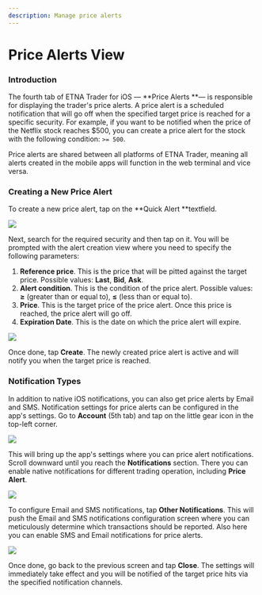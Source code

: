 ```yaml
---
description: Manage price alerts
---
```


# Price Alerts View

### Introduction

The fourth tab of ETNA Trader for iOS — **Price Alerts **— is responsible for displaying the trader's price alerts. A price alert is a scheduled notification that will go off when the specified target price is reached for a specific security. For example, if you want to be notified when the price of the Netflix stock reaches $500, you can create a price alert for the stock with the following condition: `>= 500`.

Price alerts are shared between all platforms of ETNA Trader, meaning all alerts created in the mobile apps will function in the web terminal and vice versa.

### Creating a New Price Alert

To create a new price alert, tap on the **Quick Alert **textfield.&#x20;

![](../../.gitbook/assets/img\_0056\_iphonexspacegrey\_portrait.png)

Next, search for the required security and then tap on it. You will be prompted with the alert creation view where you need to specify the following parameters:

1. **Reference price**. This is the price that will be pitted against the target price. Possible values: **Last**, **Bid**, **Ask**.
2. **Alert condition**. This is the condition of the price alert. Possible values: **≥** (greater than or equal to), **≤** (less than or equal to).
3. **Price**. This is the target price of the price alert. Once this price is reached, the price alert will go off.
4. **Expiration Date**. This is the date on which the price alert will expire.

![](../../.gitbook/assets/img\_03aa86dc9ba9-1\_iphonexspacegrey\_portrait.png)

Once done, tap **Create**. The newly created price alert is active and will notify you when the target price is reached.

### Notification Types

In addition to native iOS notifications, you can also get price alerts by Email and SMS. Notification settings for price alerts can be configured in the app's settings. Go to **Account** (5th tab) and tap on the little gear icon in the top-left corner.

![](../../.gitbook/assets/img\_0057\_iphonexspacegrey\_portrait.png)

This will bring up the app's settings where you can price alert notifications. Scroll downward until you reach the **Notifications** section. There you can enable native notifications for different trading operation, including **Price Alert**.

![](../../.gitbook/assets/img\_0058\_iphonexspacegrey\_portrait.png)

To configure Email and SMS notifications, tap **Other Notifications**. This will push the Email and SMS notifications configuration screen where you can meticulously determine which transactions should be reported. Also here you can enable SMS and Email notifications for price alerts.

![](../../.gitbook/assets/img\_0059\_iphonexspacegrey\_portrait.png)

Once done, go back to the previous screen and tap **Close**. The settings will immediately take effect and you will be notified of the target price hits via the specified notification channels.
